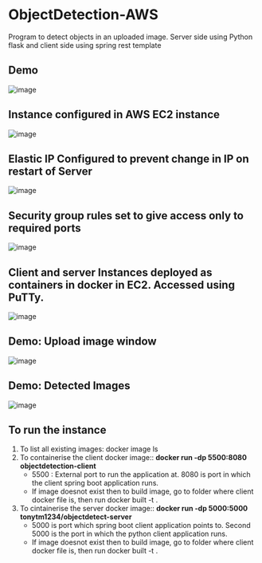 # ObjectDetection-AWS
Program to detect objects in an uploaded image. Server side using Python flask and client side using spring rest template
 
Demo
----
![image](https://user-images.githubusercontent.com/68453981/136864906-74207284-0dd6-4773-a14d-6d3229a10f37.png)


Instance configured in AWS EC2 instance
----------------------------------------
![image](https://user-images.githubusercontent.com/68453981/136864039-8bded8d6-de01-4842-950b-e2bc9ea3284f.png)


Elastic IP Configured to prevent change in IP on restart of Server
-----------------------------------------------------------------
![image](https://user-images.githubusercontent.com/68453981/136864196-41daa4d6-e787-40b1-b291-d20ca7f68f18.png)

Security group rules set to give access only to required ports
--------------------------------------------------------------
![image](https://user-images.githubusercontent.com/68453981/136864310-de3bda5f-fc42-4ea8-a66e-d4389cfe7e61.png)

Client and server Instances deployed as containers in docker in EC2. Accessed using PuTTy.
-----------------------------------------------------------------------
![image](https://user-images.githubusercontent.com/68453981/136864439-ccfa4b03-a124-4647-a638-ffafb5aad005.png)

Demo: Upload image window
---
![image](https://user-images.githubusercontent.com/68453981/136864575-faa5d4e4-2e59-4597-ac2a-0fb4c90198fa.png)

Demo: Detected Images
---
![image](https://user-images.githubusercontent.com/68453981/136864807-e13ff494-9463-40c0-8b88-257c2502f097.png)

To run the instance
-------------------
1. To list all existing images: docker image ls
2. To containerise the client docker image:: <b>docker run -dp 5500:8080 objectdetection-client</b>
   - 5500 : External port to run the application at. 8080 is port in which the client spring boot application runs.
   - If image doesnot exist then to build image, go to folder where client docker file is, then run docker built -t <image-name-to-create> .
3. To cintainerise the server docker image:: <b>docker run -dp 5000:5000 tonytm1234/objectdetect-server</b>
   - 5000 is port which spring boot client application points to. Second 5000 is the port in which the python client application runs.
   - If image doesnot exist then to build image, go to folder where client docker file is, then run docker built -t <image-name-to-create> .
